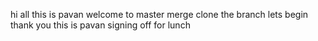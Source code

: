 hi all this is pavan
welcome to master merge
clone the branch
lets begin
thank you
this is pavan signing off for lunch
